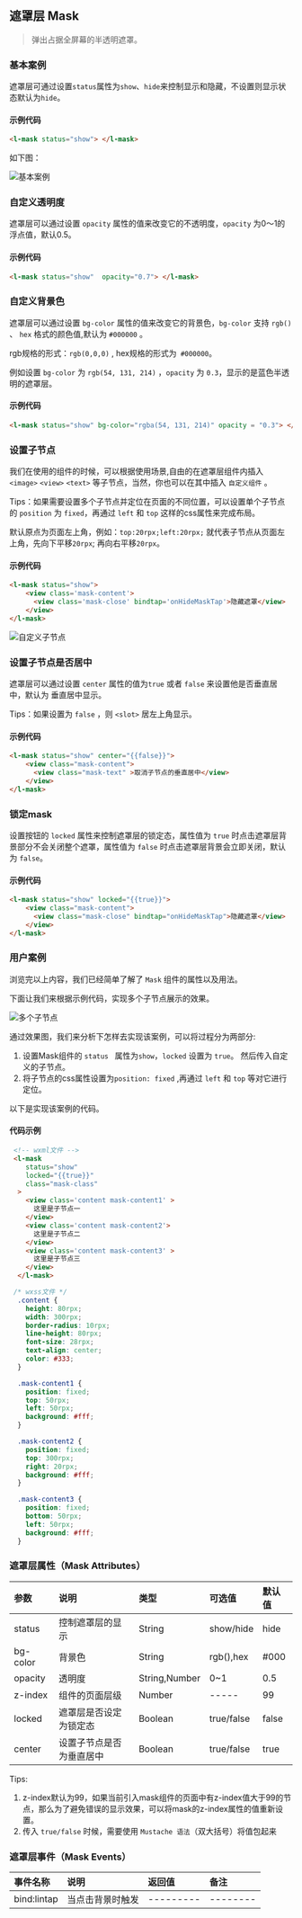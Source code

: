 
## 遮罩层 Mask

> 弹出占据全屏幕的半透明遮罩。

### 基本案例 

遮罩层可通过设置`status`属性为`show`、`hide`来控制显示和隐藏，不设置则显示状态默认为`hide`。

#### 示例代码
```html
<l-mask status="show"> </l-mask>
```

如下图：

![基本案例](http://imglf3.nosdn0.126.net/img/YUdIR2E3ME5weEdxL2FiL01nOG1Gcm9JdGFuVDVMOElUc0dqcU1RVlczbWtKYzJMSjhFSmp3PT0.jpg?imageView&thumbnail=375x0&quality=96&stripmeta=0&type=jpg)

### 自定义透明度

遮罩层可以通过设置 `opacity` 属性的值来改变它的不透明度，`opacity` 为0～1的浮点值，默认0.5。

#### 示例代码
```html
<l-mask status="show"  opacity="0.7"> </l-mask>

```


### 自定义背景色

遮罩层可以通过设置 `bg-color` 属性的值来改变它的背景色，`bg-color` 支持 `rgb()` 、 `hex` 格式的颜色值,默认为 `#000000` 。

rgb规格的形式：`rgb(0,0,0)` , hex规格的形式为` #000000`。

例如设置 `bg-color` 为 `rgb(54, 131, 214)` ，`opacity` 为 `0.3`，显示的是蓝色半透明的遮罩层。

#### 示例代码
```html
<l-mask status="show" bg-color="rgba(54, 131, 214)" opacity = "0.3"> </l-mask>

```


### 设置子节点

我们在使用的组件的时候，可以根据使用场景,自由的在遮罩层组件内插入 `<image>` `<view>` `<text>` 等子节点，当然，你也可以在其中插入 `自定义组件` 。

Tips：如果需要设置多个子节点并定位在页面的不同位置，可以设置单个子节点的 `position` 为 `fixed`，再通过 `left` 和 `top` 这样的css属性来完成布局。

默认原点为页面左上角，例如：`top:20rpx;left:20rpx;` 就代表子节点从页面左上角，先向下平移`20rpx`; 再向右平移`20rpx`。

#### 示例代码
```html
<l-mask status="show">
    <view class='mask-content'>
      <view class='mask-close' bindtap='onHideMaskTap'>隐藏遮罩</view>
    </view>
</l-mask>

```

![自定义子节点](http://imglf4.nosdn0.126.net/img/YUdIR2E3ME5weEdxL2FiL01nOG1GclQzblFhYVFvUms2WC9YNGdpOVFLUU1mUEE0c3A3enBBPT0.jpg?imageView&thumbnail=375x0&quality=96&stripmeta=0&type=jpg) 


### 设置子节点是否居中

遮罩层可以通过设置 `center` 属性的值为`true` 或者 `false` 来设置他是否垂直居中，默认为 垂直居中显示。

Tips：如果设置为 `false` ，则 `<slot>` 居左上角显示。

#### 示例代码

```html
<l-mask status="show" center="{{false}}">
    <view class="mask-content">
      <view class="mask-text" >取消子节点的垂直居中</view>
    </view>
</l-mask>

```

### 锁定mask
设置按钮的 `locked` 属性来控制遮罩层的锁定态，属性值为 `true` 时点击遮罩层背景部分不会关闭整个遮罩，属性值为 `false` 时点击遮罩层背景会立即关闭，默认为 `false`。 

#### 示例代码
```html
<l-mask status="show" locked="{{true}}">
    <view class="mask-content">
      <view class="mask-close" bindtap="onHideMaskTap">隐藏遮罩</view>
    </view>
</l-mask>

```
### 用户案例

浏览完以上内容，我们已经简单了解了 `Mask` 组件的属性以及用法。

下面让我们来根据示例代码，实现多个子节点展示的效果。

![多个子节点](http://imglf4.nosdn0.126.net/img/YUdIR2E3ME5weEZCRDYzcGxuZXI2TkYweUhSbktuVGVweDdUUUJkblA0RXJHVnNoaUZYaFBRPT0.jpg?imageView&thumbnail=375x0&quality=96&stripmeta=0&type=jpg)

通过效果图，我们来分析下怎样去实现该案例，可以将过程分为两部分:

1. 设置Mask组件的 `status ` 属性为` show `，` locked ` 设置为 ` true `。 然后传入自定义的子节点。
2. 将子节点的css属性设置为`position: fixed` ,再通过 `left` 和 `top` 等对它进行定位。

以下是实现该案例的代码。

#### 代码示例

```html
 <!-- wxml文件 -->
 <l-mask
    status="show"
    locked="{{true}}"
    class="mask-class"
  >
    <view class='content mask-content1' >
      这里是子节点一
    </view>
    <view class='content mask-content2'>
      这里是子节点二
    </view>
    <view class='content mask-content3' >
      这里是子节点三
    </view>
  </l-mask>

```

```css
 /* wxss文件 */
  .content {
    height: 80rpx;
    width: 300rpx;
    border-radius: 10rpx;
    line-height: 80rpx;
    font-size: 28rpx;
    text-align: center;
    color: #333;
  }

  .mask-content1 {
    position: fixed;
    top: 50rpx;
    left: 50rpx;
    background: #fff;
  }

  .mask-content2 {
    position: fixed;
    top: 300rpx;
    right: 20rpx;
    background: #fff;
  }

  .mask-content3 {
    position: fixed;
    bottom: 50rpx;
    left: 50rpx;
    background: #fff;
  }
```

### 遮罩层属性（Mask Attributes）

| 参数   | 说明 | 类型 | 可选值 | 默认值 |  
|:----|:----|:----|:----|:----|
| status | 控制遮罩层的显示 | String | show/hide | hide | 
| bg-color | 背景色 | String | rgb(),hex  | #000 | 
| opacity | 透明度 | String,Number |  0~1 | 0.5  | 
| z-index | 组件的页面层级 | Number | ----- | 99 | 
| locked   | 遮罩层是否设定为锁定态 | Boolean | true/false | false 
| center   | 设置子节点是否为垂直居中 | Boolean | true/false | true 

Tips: 
1. z-index默认为99，如果当前引入mask组件的页面中有z-index值大于99的节点，那么为了避免错误的显示效果，可以将mask的z-index属性的值重新设置。
2. 传入 `true/false` 时候，需要使用 `Mustache 语法`（双大括号）将值包起来

### 遮罩层事件（Mask Events）

| 事件名称   | 说明   | 返回值   | 备注   | 
|:----|:----|:----|:----|
| bind:lintap   | 当点击背景时触发   | ---------   | --------   | 